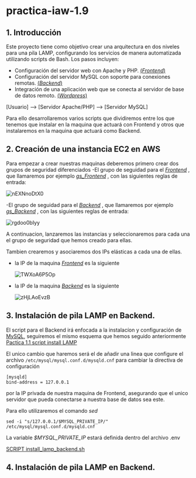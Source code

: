 # practica-iaw-1.9

## 1. Introducción
Este proyecto tiene como objetivo crear una arquitectura en dos niveles para una pila LAMP, configurando los servicios de manera automatizada utilizando scripts de Bash. Los pasos incluyen:

- Configuración del servidor web con Apache y PHP. <ins>(*Frontend*)</ins> 
- Configuración del servidor MySQL con soporte para conexiones remotas. <ins>(*Backend*)</ins> 
- Integración de una aplicación web que se conecta al servidor de base de datos remoto. <ins>(*Wordpress*)</ins>

[Usuario] --> [Servidor Apache/PHP] --> [Servidor MySQL]

Para ello desarrollaremos varios scripts que dividiremos entre los que tenemos que instalar en la maquina que actuará con Frontend y otros que instalaremos en la maquina que actuará como Backend.

## 2. Creación de una instancia EC2 en AWS

Para empezar a crear nuestras maquinas deberemos primero crear dos grupos de seguridad diferenciados
-El grupo de seguidad para el <ins>*Frontend*</ins> , que llamaremos por ejemplo <ins>*gs_Frontend*</ins> , con las siguientes reglas de entrada: 

  ![nEXNnoDtX0](https://github.com/user-attachments/assets/6c9b5957-657f-4546-bcca-74f3a7a5163d)


-El grupo de seguidad para el <ins>*Backend*</ins> , que llamaremos por ejemplo <ins>*gs_Backend*</ins> , con las siguientes reglas de entrada: 

  ![rgdoo0bIyy](https://github.com/user-attachments/assets/9af7db71-59ee-45eb-8605-5496bb20d09c)

A continuacion, lanzaremos las instancias y seleccionaremos para cada una el grupo de seguridad que hemos creado para ellas.

Tambien crearemos y asociaremos dos IPs elásticas a cada una de ellas.

- la IP de la maquina <ins>*Frontend*</ins> es la siguiente

  ![TWXoA6P5Op](https://github.com/user-attachments/assets/a5aec8b3-bd36-4085-9615-9babb266c538)

- la IP de la maquina <ins>*Backend*</ins> es la siguiente

  ![zHjLAoEvzB](https://github.com/user-attachments/assets/fcf52f0f-20a1-402c-98ba-4de8ff2c6747)


## 3. Instalación de pila LAMP en Backend.

El script para el Backend irá enfocada a la instalacíon y configuración de <ins>MySQL</ins>, seguiremos el mismo esquema que hemos seguido anteriormente [Pactica 1.1 script install LAMP](https://github.com/marinaferb92/practica-iaw-1.1/blob/03508db12ab4537559efa67ba80acf9b137da50e/scripts/install_lamp.sh) 

El unico cambio que haremos será el de añadir una linea que configure el archivo `/etc/mysql/mysql.conf.d/mysqld.cnf` para cambiar la directiva de configuración 

````
[mysqld]
bind-address = 127.0.0.1
````

por la IP privada de nuestra maquina de Frontend, asegurando que el unico servidor que pueda conectarse a nuestra base de datos sea este. 

Para ello utilizaremos el comando *sed* 

`sed -i "s/127.0.0.1/$MYSQL_PRIVATE_IP/" /etc/mysql/mysql.conf.d/mysqld.cnf`

La variable *$MYSQL_PRIVATE_IP* estará definida dentro del archivo .env 

<ins>[SCRIPT install_lamp_backend.sh](https://github.com/marinaferb92/practica-iaw-1.9/blob/4a77fa3e6f3dafd380c8ef5e70cad00e2a2e3023/scripts/install_lamp_backend.sh) </ins>

## 4. Instalación de pila LAMP en Backend.












